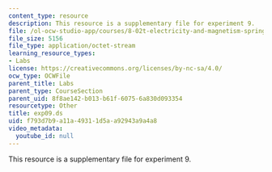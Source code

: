 ```yaml
---
content_type: resource
description: This resource is a supplementary file for experiment 9.
file: /ol-ocw-studio-app/courses/8-02t-electricity-and-magnetism-spring-2005/f793d7b9a11a49311d5aa92943a9a4a8_exp09.ds
file_size: 5156
file_type: application/octet-stream
learning_resource_types:
- Labs
license: https://creativecommons.org/licenses/by-nc-sa/4.0/
ocw_type: OCWFile
parent_title: Labs
parent_type: CourseSection
parent_uid: 8f8ae142-b013-b61f-6075-6a830d093354
resourcetype: Other
title: exp09.ds
uid: f793d7b9-a11a-4931-1d5a-a92943a9a4a8
video_metadata:
  youtube_id: null
---
```

This resource is a supplementary file for experiment 9.